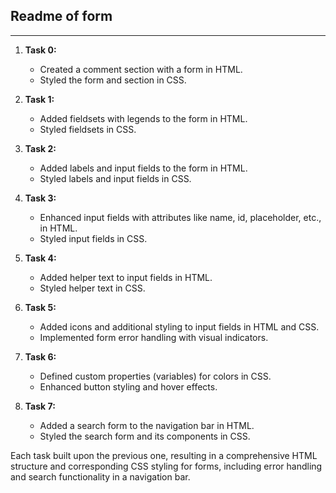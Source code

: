 ## Readme of form
---

1. **Task 0:**
   - Created a comment section with a form in HTML.
   - Styled the form and section in CSS.

2. **Task 1:**
   - Added fieldsets with legends to the form in HTML.
   - Styled fieldsets in CSS.

3. **Task 2:**
   - Added labels and input fields to the form in HTML.
   - Styled labels and input fields in CSS.

4. **Task 3:**
   - Enhanced input fields with attributes like name, id, placeholder, etc., in HTML.
   - Styled input fields in CSS.

5. **Task 4:**
   - Added helper text to input fields in HTML.
   - Styled helper text in CSS.

6. **Task 5:**
   - Added icons and additional styling to input fields in HTML and CSS.
   - Implemented form error handling with visual indicators.

7. **Task 6:**
   - Defined custom properties (variables) for colors in CSS.
   - Enhanced button styling and hover effects.

8. **Task 7:**
   - Added a search form to the navigation bar in HTML.
   - Styled the search form and its components in CSS.

Each task built upon the previous one, resulting in a comprehensive HTML structure and corresponding CSS styling for forms, including error handling and search functionality in a navigation bar.
